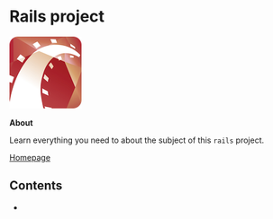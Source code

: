 # Rails project

![Rails image](images/rails.png)

**About**

Learn everything you need to about the subject of this `rails` project.

[Homepage](https://rubyonrails.org)

## Contents

- []()
